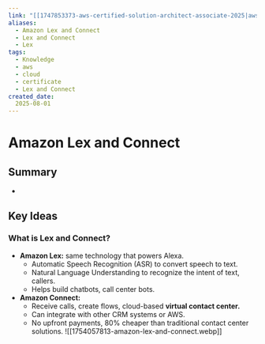 ```yaml
---
link: "[[1747853373-aws-certified-solution-architect-associate-2025|aws Certified Solution Architect Associate 2025]]"
aliases: 
  - Amazon Lex and Connect
  - Lex and Connect
  - Lex
tags:
  - Knowledge
  - aws
  - cloud
  - certificate
  - Lex and Connect
created_date:
  2025-08-01
---
```

# Amazon Lex and Connect
## Summary
- 

## Key Ideas
### What is Lex and Connect?
- **Amazon Lex:** same technology that powers Alexa.
  - Automatic Speech Recognition (ASR) to convert speech to text.
  - Natural Language Understanding to recognize the intent of text, callers.
  - Helps build chatbots, call center bots.
- **Amazon Connect:**
  - Receive calls, create flows, cloud-based **virtual contact center.**
  - Can integrate with other CRM systems or AWS.
  - No upfront payments, 80% cheaper than traditional contact center solutions.
![[1754057813-amazon-lex-and-connect.webp]]



